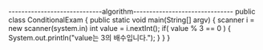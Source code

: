-----------------------------algorithm-------------------------------
public class ConditionalExam {
    public static void main(String[] argv) {
        scanner i = new scanner(system.in)
        int value = i.nextInt();
        if( value % 3 == 0 ) {
            System.out.println("value는 3의 배수입니다.");
        }
    }
}
